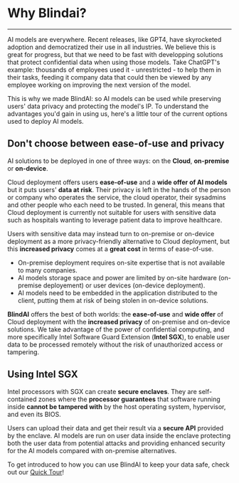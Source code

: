 # Why Blindai?
________________

AI models are everywhere. Recent releases, like GPT4, have skyrocketed adoption and democratized their use in all industries. We believe this is great for progress, but that we need to be fast with developping solutions that protect confidential data when using those models. Take ChatGPT's example: thousands of employees used it - unrestricted - to help them in their tasks, feeding it company data that could then be viewed by any employee working on improving the next version of the model.

This is why we made BlindAI: so AI models can be used while preserving users' data privacy and protecting the model's IP. To understand the advantages you'd gain in using us, here's a little tour of the current options used to deploy AI models.

## Don't choose between ease-of-use and privacy
 
AI solutions to be deployed in one of three ways: on the **Cloud**, **on-premise** or **on-device**. 

Cloud deployment offers users **ease-of-use** and a **wide offer of AI models** but it puts users' **data at risk**. Their privacy is left in the hands of the person or company who operates the service, the cloud operator, their sysadmins and other people who each need to be trusted. In general, this means that Cloud deployment is currently not suitable for users with sensitive data such as hospitals wanting to leverage patient data to improve healthcare.

Users with sensitive data may instead turn to on-premise or on-device deployment as a more privacy-friendly alternative to Cloud deployment, but this **increased privacy** comes at a **great cost** in terms of ease-of-use. 
- On-premise deployment requires on-site expertise that is not available to many companies.
- AI models storage space and power are limited by on-site hardware (on-premise deployement) or user devices (on-device deployment).
- AI models need to be embedded in the application distributed to the client, putting them at risk of being stolen in on-device solutions.

**BlindAI** offers the best of both worlds: the **ease-of-use** and **wide offer** of Cloud deployment with the **increased privacy** of on-premise and on-device solutions. We take advantage of the power of confidential computing, and more specifically Intel Software Guard Extension (**Intel SGX**), to enable user data to be processed remotely without the risk of unauthorized access or tampering.

## Using Intel SGX

Intel processors with SGX can create **secure enclaves**. They are self-contained zones where the **processor guarantees** that software running inside **cannot be tampered with** by the host operating system, hypervisor, and even its BIOS. 

Users can upload their data and get their result via a **secure API** provided by the enclave. AI models are run on user data inside the enclave protecting both the user data from potential attacks and providing enhanced security for the AI models compared with on-premise alternatives.

To get introduced to how you can use BlindAI to keep your data safe, check out our [Quick Tour](docs/quick-tour/blindai_quicktour.ipynb)!
